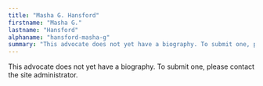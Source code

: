```yaml
---
title: "Masha G. Hansford"
firstname: "Masha G."
lastname: "Hansford"
alphaname: "hansford-masha-g"
summary: "This advocate does not yet have a biography. To submit one, please contact the site administrator."
---
```

This advocate does not yet have a biography. To submit one, please contact the site administrator.

